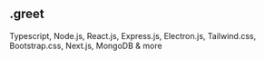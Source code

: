 <h2>.greet</h2>

Typescript, Node.js, React.js, Express.js, Electron.js, Tailwind.css, Bootstrap.css, Next.js, MongoDB & more

